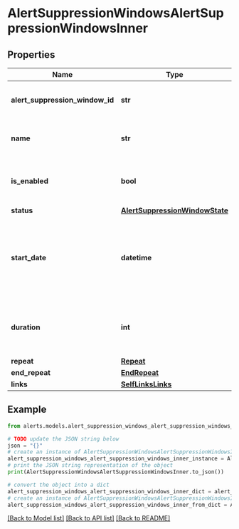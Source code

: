 # AlertSuppressionWindowsAlertSuppressionWindowsInner


## Properties

Name | Type | Description | Notes
------------ | ------------- | ------------- | -------------
**alert_suppression_window_id** | **str** | Unique ID of the alert suppression window. | [optional] [readonly] 
**name** | **str** | Name of the alert suppression window. | [optional] 
**is_enabled** | **bool** | Set to &#x60;false&#x60; for &#x60;disabled&#x60;, &#x60;true&#x60; for &#x60;enabled&#x60;. | [optional] 
**status** | [**AlertSuppressionWindowState**](AlertSuppressionWindowState.md) |  | [optional] 
**start_date** | **datetime** | The date/time when the alert suppression window starts (ISO date-time format). | [optional] 
**duration** | **int** | Duration in seconds the suppression window is active. | [optional] 
**repeat** | [**Repeat**](Repeat.md) |  | [optional] 
**end_repeat** | [**EndRepeat**](EndRepeat.md) |  | [optional] 
**links** | [**SelfLinksLinks**](SelfLinksLinks.md) |  | [optional] 

## Example

```python
from alerts.models.alert_suppression_windows_alert_suppression_windows_inner import AlertSuppressionWindowsAlertSuppressionWindowsInner

# TODO update the JSON string below
json = "{}"
# create an instance of AlertSuppressionWindowsAlertSuppressionWindowsInner from a JSON string
alert_suppression_windows_alert_suppression_windows_inner_instance = AlertSuppressionWindowsAlertSuppressionWindowsInner.from_json(json)
# print the JSON string representation of the object
print(AlertSuppressionWindowsAlertSuppressionWindowsInner.to_json())

# convert the object into a dict
alert_suppression_windows_alert_suppression_windows_inner_dict = alert_suppression_windows_alert_suppression_windows_inner_instance.to_dict()
# create an instance of AlertSuppressionWindowsAlertSuppressionWindowsInner from a dict
alert_suppression_windows_alert_suppression_windows_inner_from_dict = AlertSuppressionWindowsAlertSuppressionWindowsInner.from_dict(alert_suppression_windows_alert_suppression_windows_inner_dict)
```
[[Back to Model list]](../README.md#documentation-for-models) [[Back to API list]](../README.md#documentation-for-api-endpoints) [[Back to README]](../README.md)


